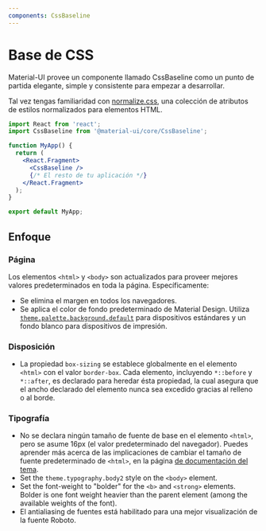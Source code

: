 ```yaml
---
components: CssBaseline
---
```


# Base de CSS

<p class="description">Material-UI provee un componente llamado CssBaseline como un punto de partida elegante, simple y consistente para empezar a desarrollar.</p>

Tal vez tengas familiaridad con [normalize.css](https://github.com/necolas/normalize.css), una colección de atributos de estilos normalizados para elementos HTML.

```jsx
import React from 'react';
import CssBaseline from '@material-ui/core/CssBaseline';

function MyApp() {
  return (
    <React.Fragment>
      <CssBaseline />
      {/* El resto de tu aplicación */}
    </React.Fragment>
  );
}

export default MyApp;
```

## Enfoque

### Página

Los elementos `<html>` y `<body>` son actualizados para proveer mejores valores predeterminados en toda la página. Específicamente:

- Se elimina el margen en todos los navegadores.
- Se aplica el color de fondo predeterminado de Material Design. Utiliza [`theme.palette.background.default`](/customization/default-theme/?expend-path=$.palette.background) para dispositivos estándares y un fondo blanco para dispositivos de impresión.

### Disposición

- La propiedad `box-sizing` se establece globalmente en el elemento `<html>` con el valor `border-box`. Cada elemento, incluyendo `*::before` y `*::after`, es declarado para heredar ésta propiedad, la cual asegura que el ancho declarado del elemento nunca sea excedido gracias al relleno o al borde.

### Tipografía

- No se declara ningún tamaño de fuente de base en el elemento `<html>`, pero se asume 16px (el valor predeterminado del navegador). Puedes aprender más acerca de las implicaciones de cambiar el tamaño de fuente predeterminado de `<html>`, en la página [de documentación del tema](/customization/typography/#typography-html-font-size).
- Set the `theme.typography.body2` style on the `<body>` element.
- Set the font-weight to "bolder" for the `<b>` and `<strong>` elements. Bolder is one font weight heavier than the parent element (among the available weights of the font).
- El antialiasing de fuentes está habilitado para una mejor visualización de la fuente Roboto.